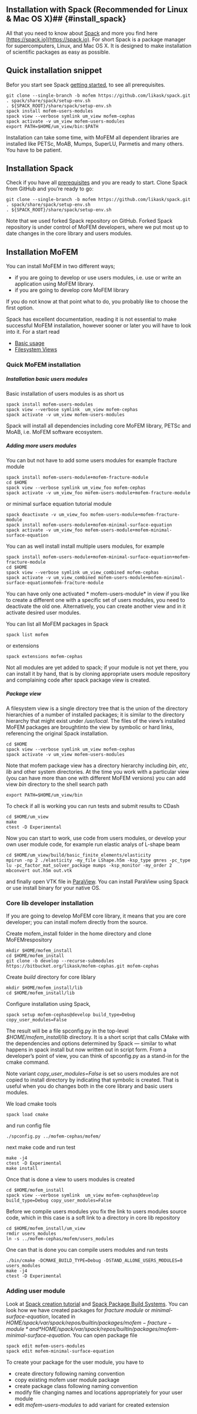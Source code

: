## Installation with Spack (Recommended for Linux & Mac OS X)## {#install_spack}

All that you need to know about [Spack](https://spack.io) and more you find
here [https://spack.io](https://spack.io). For short Spack is a package
manager for supercomputers, Linux, and Mac OS X. It is designed to make
installation of scientific packages as easy as possible.

## Quick installation snippet

Befor you start see Spack [getting started](https://spack.readthedocs.io/en/v0.10.0/getting_started.html), to see all
prerequisites.
~~~~~~
git clone --single-branch -b mofem https://github.com/likask/spack.git
. spack/share/spack/setup-env.sh
. ${SPACK_ROOT}/share/spack/setup-env.sh
spack install mofem-users-modules
spack view --verbose symlink um_view mofem-cephas
spack activate -v um_view mofem-users-modules
export PATH=$HOME/um_view/bin:$PATH
~~~~~~

Installation can take some time, with MoFEM all dependent libraries are
installed like PETSc, MoAB, Mumps, SuperLU, Parmetis and many others. You
have to be patient.

## Installation Spack

Check if you have all [prerequisites](https://spack.readthedocs.io/en/v0.10.0/getting_started.html) and you are ready 
to start. Clone Spack from GitHub and you’re ready to go:
~~~~~~
git clone --single-branch -b mofem https://github.com/likask/spack.git
. spack/share/spack/setup-env.sh
. ${SPACK_ROOT}/share/spack/setup-env.sh
~~~~~~
Note that we used forked Spack repository on GitHub. Forked Spack repository
is under control of MoFEM developers, where we put most up to date changes in
the core library and users modules. 

## Installation MoFEM

You can install MoFEM in two different ways;
- if you are going to develop or use users modules, i.e. use or write an application using MoFEM library. 
- if you are going to develop core MoFEM library 

If you do not know at that point what to do, you probably like to choose the first option.

Spack has excellent documentation, reading it is not essential to make
successful MoFEM installation, however sooner or later you will have to look
into it. For a start read
- [Basic usage](http://spack.readthedocs.io/en/latest/basic_usage.html)
- [Filesystem Views](http://spack.readthedocs.io/en/latest/workflows.html#filesystem-views)

### Quick MoFEM installation

##### Installation basic users modules

Basic installation of users modules is as short us
~~~~~~
spack install mofem-users-modules
spack view --verbose symlink  um_view mofem-cephas
spack activate -v um_view mofem-users-modules
~~~~~~
Spack will install all dependencies including core MoFEM library, PETSc and
MoAB, i.e. MoFEM software ecosystem. 

##### Adding more users modules

You can but not have to add some users modules for example fracture module
~~~~~~
spack install mofem-users-module+mofem-fracture-module
cd $HOME
spack view --verbose symlink um_view_foo mofem-cephas
spack activate -v um_view_foo mofem-users-module+mofem-fracture-module
 ~~~~~~
or minimal surface equation tutorial module
~~~~~~
spack deactivate -v um_view_foo mofem-users-module+mofem-fracture-module
spack install mofem-users-module+mofem-minimal-surface-equation
spack activate -v um_view_foo mofem-users-module+mofem-minimal-surface-equation
~~~~~~
You can as well install install multiple users modules, for example
~~~~~~
spack install mofem-users-module+mofem-minimal-surface-equation+mofem-fracture-module
cd $HOME
spack view --verbose symlink um_view_combined mofem-cephas
spack activate -v um_view_combined mofem-users-module+mofem-minimal-surface-equationmofem-fracture-module
~~~~~~
You can have only one activated * mofem-users-module* in view if you like to create a different one with a specific set of users modules, you need to deactivate the old one. Alternatively, you can create another view and in it activate desired user modules.

You can list all MoFEM packages in Spack 
~~~~~~
spack list mofem
~~~~~~
or extensions 
~~~~~~
spack extensions mofem-cephas
~~~~~~

Not all modules are yet added to spack; if your module is not yet there, you
can install it by hand, that is by cloning appropriate users module
repository and complaining code after spack package view is created.

##### Package view

A filesystem view is a single directory tree that is the union of the
directory hierarchies of a number of installed packages; it is similar to the
directory hierarchy that might exist under */usr/local*. The files of the
view’s installed MoFEM packages are broughtinto the view by symbolic or hard
links, referencing the original Spack installation.
~~~~~~
cd $HOME
spack view --verbose symlink um_view mofem-cephas
spack activate -v um_view mofem-users-modules
~~~~~~

Note that mofem package view has a directory hierarchy including *bin*,
*etc*, *lib* and other system directories. At the time you work with a
particular view (you can have more than one with different MoFEM versions)
you can add view *bin* directory to the shell search path
~~~~~~
export PATH=$HOME/um_view/bin
~~~~~~

To check if all is working you can run tests and submit results to CDash
~~~~~~
cd $HOME/um_view
make 
ctest -D Experimental
~~~~~~

Now you can start to work, use code from users modules, or develop your own
user module code, for example run elastic analys of L-shape beam
~~~~~~
cd $HOME/um_view/build/basic_finite_elements/elasticity
mpirun -np 2 ./elasticity -my_file LShape.h5m -ksp_type gmres -pc_type lu -pc_factor_mat_solver_package mumps -ksp_monitor -my_order 2
mbconvert out.h5m out.vtk
~~~~~~
and finally open VTK file in [ParaView](https://www.paraview.org). You can
install ParaView using Spack or use install binary for your native OS.

### Core lib developer installation

If you are going to develop MoFEM core library, it means that you are core
developer; you can install mofem directly from the source.

Create mofem_install folder in the home directory and clone MoFEMrespository
~~~~~
mkdir $HOME/mofem_install
cd $HOME/mofem_install
git clone -b develop --recurse-submodules https://bitbucket.org/likask/mofem-cephas.git mofem-cephas
~~~~~

Create *build* directory for core liblary
~~~~~
mkdir $HOME/mofem_install/lib
cd $HOME/mofem_install/lib
~~~~~

Configure installation using Spack,
~~~~~
spack setup mofem-cephas@develop build_type=Debug copy_user_modules=False
~~~~~
The result will be a file spconfig.py in the top-level
*$HOME/mofem_install/lib* directory. It is a short script that calls CMake
with the dependencies and options determined by Spack — similar to what
happens in spack install but now written out in script form. From a
developer’s point of view, you can think of spconfig.py as a stand-in for the
cmake command.

Note variant *copy_user_modules=False* is set so users modules are not copied
to install directory by indicating that symbolic is created. That is useful
when you do changes both in the core library and basic users modules.

We load cmake tools
~~~~~
spack load cmake
~~~~~
and run config file
~~~~~
./spconfig.py ../mofem-cephas/mofem/
~~~~~
next make code and run test
~~~~~
make -j4 
ctest -D Experimental
make install
~~~~~

Once that is done a view to users modules is created
~~~~~
cd $HOME/mofem_install
spack view --verbose symlink  um_view mofem-cephas@develop build_type=Debug copy_user_modules=False
~~~~~

Before we compile users modules you fix the link to users modules source
code, which in this case is a soft link to a directory in core lib repository
~~~~~
cd $HOME/mofem_install/um_view
rmdir users_modules
ln -s ../mofem-cephas/mofem/users_modules
~~~~~
One can that is done you can compile users modules and run tests
~~~~~
./bin/cmake -DCMAKE_BUILD_TYPE=Debug -DSTAND_ALLONE_USERS_MODULES=0 users_modules
make -j4
ctest -D Experimental
~~~~~

### Adding user module

Look at [Spack creation tutorial](https://spack.readthedocs.io/en/latest/tutorial_packaging.html#packaging-tutorial)
and [Spack Package Build Systems](https://spack.readthedocs.io/en/latest/tutorial_buildsystems.html). 
You can look how we have created packages for *fracture module* or *minimal-surface-equation*,
located in *$HOME/spack/var/spack/repos/builtin/packages/mofem-fracture-module*
 and *$HOME/spack/var/spack/repos/builtin/packages/mofem-minimal-surface-equation*.
You can open package file
~~~~~
spack edit mofem-users-modules
spack edit mofem-minimal-surface-equation
~~~~~

To create your package for the user module, you have to 
- create directory following naming convention
- copy existing mofem user module package 
- create package class following naming convention
- modify file changing names and locations appropriately for your user module
- edit *mofem-users-modules* to add variant for created extension 


